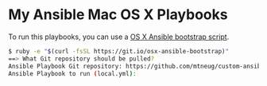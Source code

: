 # My Ansible Mac OS X Playbooks

To run this playbooks, you can use a [OS X Ansible bootstrap script](https://github.com/mtneug/ansible-pull-osx-bootstrapping).

```sh
$ ruby -e "$(curl -fsSL https://git.io/osx-ansible-bootstrap)"
==> What Git repository should be pulled?
Ansible Playbook Git repository: https://github.com/mtneug/custom-ansible-osx.git
Ansible Playbook to run (local.yml):
```
